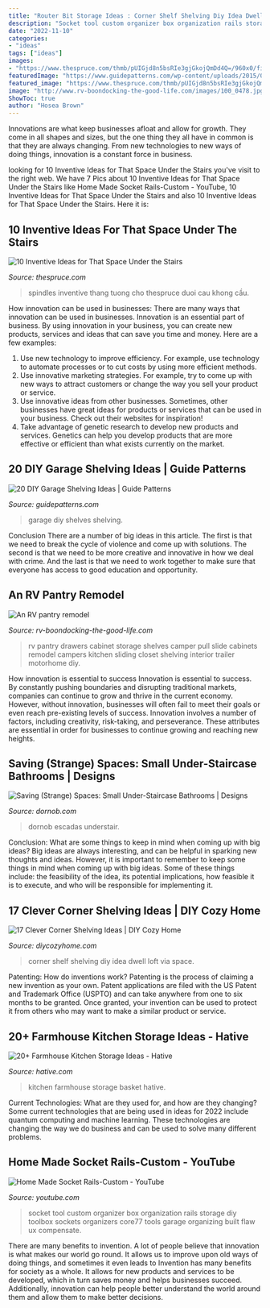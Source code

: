 ```yaml
---
title: "Router Bit Storage Ideas : Corner Shelf Shelving Diy Idea Dwell Loft Via Space"
description: "Socket tool custom organizer box organization rails storage diy toolbox sockets organizers core77 tools garage organizing built flaw ux compensate"
date: "2022-11-10"
categories:
- "ideas"
tags: ["ideas"]
images:
- "https://www.thespruce.com/thmb/pUIGjd8n5bsRIe3gjGkojQmDd4Q=/960x0/filters:no_upscale():max_bytes(150000):strip_icc()/7_-_Decorative_Objects-5c0fd0854cedfd0001bcd989.jpg"
featuredImage: "https://www.guidepatterns.com/wp-content/uploads/2015/07/DIY-Garage-Shelves.jpg"
featured_image: "https://www.thespruce.com/thmb/pUIGjd8n5bsRIe3gjGkojQmDd4Q=/960x0/filters:no_upscale():max_bytes(150000):strip_icc()/7_-_Decorative_Objects-5c0fd0854cedfd0001bcd989.jpg"
image: "http://www.rv-boondocking-the-good-life.com/images/100_0478.jpg"
ShowToc: true
author: "Hosea Brown"
---
```



Innovations are what keep businesses afloat and allow for growth. They come in all shapes and sizes, but the one thing they all have in common is that they are always changing. From new technologies to new ways of doing things, innovation is a constant force in business.

	

		
looking for 10 Inventive Ideas for That Space Under the Stairs you've visit to the right web. We have 7 Pics about 10 Inventive Ideas for That Space Under the Stairs like Home Made Socket Rails-Custom - YouTube, 10 Inventive Ideas for That Space Under the Stairs and also 10 Inventive Ideas for That Space Under the Stairs. Here it is:
		
    
## 10 Inventive Ideas For That Space Under The Stairs

<img loading=lazy src="https://www.thespruce.com/thmb/pUIGjd8n5bsRIe3gjGkojQmDd4Q=/960x0/filters:no_upscale():max_bytes(150000):strip_icc()/7_-_Decorative_Objects-5c0fd0854cedfd0001bcd989.jpg" onerror="this.onerror=null;this.src='https://tse1.mm.bing.net/th?id=OIP.hlazOzMn6yAt_lcs04i1YQHaLH&amp;pid=15.1';" alt="10 Inventive Ideas for That Space Under the Stairs">

_Source: thespruce.com_

>spindles inventive thang tuong cho thespruce duoi cau khong cầu. 

	

How innovation can be used in businesses: There are many ways that innovation can be used in businesses.
Innovation is an essential part of business. By using innovation in your business, you can create new products, services and ideas that can save you time and money. Here are a few examples: 
1. Use new technology to improve efficiency. For example, use technology to automate processes or to cut costs by using more efficient methods. 
2. Use innovative marketing strategies. For example, try to come up with new ways to attract customers or change the way you sell your product or service. 
3. Use innovative ideas from other businesses. Sometimes, other businesses have great ideas for products or services that can be used in your business. Check out their websites for inspiration! 
4. Take advantage of genetic research to develop new products and services. Genetics can help you develop products that are more effective or efficient than what exists currently on the market.

    
## 20 DIY Garage Shelving Ideas | Guide Patterns

<img loading=lazy src="https://www.guidepatterns.com/wp-content/uploads/2015/07/DIY-Garage-Shelves.jpg" onerror="this.onerror=null;this.src='https://tse4.mm.bing.net/th?id=OIP.YrTdL3dQcPmMrY4Xi8Sp6gHaFj&amp;pid=15.1';" alt="20 DIY Garage Shelving Ideas | Guide Patterns">

_Source: guidepatterns.com_

>garage diy shelves shelving. 

	

Conclusion
There are a number of big ideas in this article. The first is that we need to break the cycle of violence and come up with solutions. The second is that we need to be more creative and innovative in how we deal with crime. And the last is that we need to work together to make sure that everyone has access to good education and opportunity.

    
## An RV Pantry Remodel

<img loading=lazy src="http://www.rv-boondocking-the-good-life.com/images/100_0478.jpg" onerror="this.onerror=null;this.src='https://tse2.mm.bing.net/th?id=OIP.LIWqFUEMj08mukAWP_lwHgHaLH&amp;pid=15.1';" alt="An RV pantry remodel">

_Source: rv-boondocking-the-good-life.com_

>rv pantry drawers cabinet storage shelves camper pull slide cabinets remodel campers kitchen sliding closet shelving interior trailer motorhome diy. 

	

How innovation is essential to success
Innovation is essential to success. By constantly pushing boundaries and disrupting traditional markets, companies can continue to grow and thrive in the current economy. However, without innovation, businesses will often fail to meet their goals or even reach pre-existing levels of success. Innovation involves a number of factors, including creativity, risk-taking, and perseverance. These attributes are essential in order for businesses to continue growing and reaching new heights.

    
## Saving (Strange) Spaces: Small Under-Staircase Bathrooms | Designs

<img loading=lazy src="http://dornob.com/wp-content/uploads/2010/11/under-stairs-bathroom.jpg" onerror="this.onerror=null;this.src='https://tse2.mm.bing.net/th?id=OIP.t5BhNx3mMM3LNvWwyr9YDgHaJW&amp;pid=15.1';" alt="Saving (Strange) Spaces: Small Under-Staircase Bathrooms | Designs">

_Source: dornob.com_

>dornob escadas understair. 

	

Conclusion: What are some things to keep in mind when coming up with big ideas?
Big ideas are always interesting, and can be helpful in sparking new thoughts and ideas. However, it is important to remember to keep some things in mind when coming up with big ideas. Some of these things include: the feasibility of the idea, its potential implications, how feasible it is to execute, and who will be responsible for implementing it.

    
## 17 Clever Corner Shelving Ideas | DIY Cozy Home

<img loading=lazy src="http://diycozyhome.com/wp-content/uploads/2017/11/loft-shelf-corner-space.jpg" onerror="this.onerror=null;this.src='https://tse3.mm.bing.net/th?id=OIP.xv7O9n2W_qRVOKecjjImWgHaLG&amp;pid=15.1';" alt="17 Clever Corner Shelving Ideas | DIY Cozy Home">

_Source: diycozyhome.com_

>corner shelf shelving diy idea dwell loft via space. 

	

Patenting: How do inventions work?
Patenting is the process of claiming a new invention as your own. Patent applications are filed with the US Patent and Trademark Office (USPTO) and can take anywhere from one to six months to be granted. Once granted, your invention can be used to protect it from others who may want to make a similar product or service.

    
## 20+ Farmhouse Kitchen Storage Ideas - Hative

<img loading=lazy src="http://hative.com/wp-content/uploads/2017/04/farmhouse-kitchen-storage/9-farmhouse-kitchen-storage.jpg" onerror="this.onerror=null;this.src='https://tse1.mm.bing.net/th?id=OIP.3NL4OhjVQ4OJAGOvM0hfCQHaJ4&amp;pid=15.1';" alt="20+ Farmhouse Kitchen Storage Ideas - Hative">

_Source: hative.com_

>kitchen farmhouse storage basket hative. 

	

Current Technologies: What are they used for, and how are they changing?
Some current technologies that are being used in ideas for 2022 include quantum computing and machine learning. These technologies are changing the way we do business and can be used to solve many different problems.

    
## Home Made Socket Rails-Custom - YouTube

<img loading=lazy src="http://i.ytimg.com/vi/fb7NNZSOQZ4/maxresdefault.jpg" onerror="this.onerror=null;this.src='https://tse4.mm.bing.net/th?id=OIP.6Vc77v_7JcK2OPS55j8K_AHaEK&amp;pid=15.1';" alt="Home Made Socket Rails-Custom - YouTube">

_Source: youtube.com_

>socket tool custom organizer box organization rails storage diy toolbox sockets organizers core77 tools garage organizing built flaw ux compensate. 

	

There are many benefits to invention. A lot of people believe that innovation is what makes our world go round. It allows us to improve upon old ways of doing things, and sometimes it even leads to
Invention has many benefits for society as a whole. It allows for new products and services to be developed, which in turn saves money and helps businesses succeed. Additionally, innovation can help people better understand the world around them and allow them to make better decisions.

